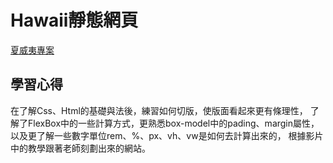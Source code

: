 # Hawaii靜態網頁
[夏威夷專案](https://scottintroduce.netlify.app/%E5%A4%8F%E5%A8%81%E5%A4%B7project/hawaii%20project/)
## 學習心得
在了解Css、Html的基礎與法後，練習如何切版，使版面看起來更有條理性，
了解了FlexBox中的一些計算方式，更熟悉box-model中的pading、margin屬性，
以及更了解一些數字單位rem、%、px、vh、vw是如何去計算出來的，
根據影片中的教學跟著老師刻劃出來的網站。
